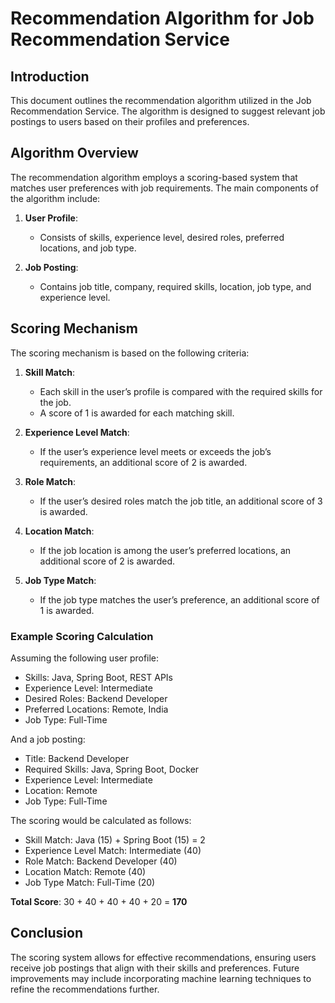 # Recommendation Algorithm for Job Recommendation Service

## Introduction
This document outlines the recommendation algorithm utilized in the Job Recommendation Service. The algorithm is designed to suggest relevant job postings to users based on their profiles and preferences.

## Algorithm Overview
The recommendation algorithm employs a scoring-based system that matches user preferences with job requirements. The main components of the algorithm include:

1. **User Profile**:
    - Consists of skills, experience level, desired roles, preferred locations, and job type.

2. **Job Posting**:
    - Contains job title, company, required skills, location, job type, and experience level.

## Scoring Mechanism
The scoring mechanism is based on the following criteria:

1. **Skill Match**:
    - Each skill in the user’s profile is compared with the required skills for the job.
    - A score of 1 is awarded for each matching skill.

2. **Experience Level Match**:
    - If the user’s experience level meets or exceeds the job’s requirements, an additional score of 2 is awarded.

3. **Role Match**:
    - If the user’s desired roles match the job title, an additional score of 3 is awarded.

4. **Location Match**:
    - If the job location is among the user’s preferred locations, an additional score of 2 is awarded.

5. **Job Type Match**:
    - If the job type matches the user’s preference, an additional score of 1 is awarded.

### Example Scoring Calculation
Assuming the following user profile:
- Skills: Java, Spring Boot, REST APIs
- Experience Level: Intermediate
- Desired Roles: Backend Developer
- Preferred Locations: Remote, India
- Job Type: Full-Time

And a job posting:
- Title: Backend Developer
- Required Skills: Java, Spring Boot, Docker
- Experience Level: Intermediate
- Location: Remote
- Job Type: Full-Time

The scoring would be calculated as follows:
- Skill Match: Java (15) + Spring Boot (15) = 2
- Experience Level Match: Intermediate (40)
- Role Match: Backend Developer (40)
- Location Match: Remote (40)
- Job Type Match: Full-Time (20)

**Total Score**: 30 + 40 + 40 + 40 + 20 = **170**

## Conclusion
The scoring system allows for effective recommendations, ensuring users receive job postings that align with their skills and preferences. Future improvements may include incorporating machine learning techniques to refine the recommendations further.
